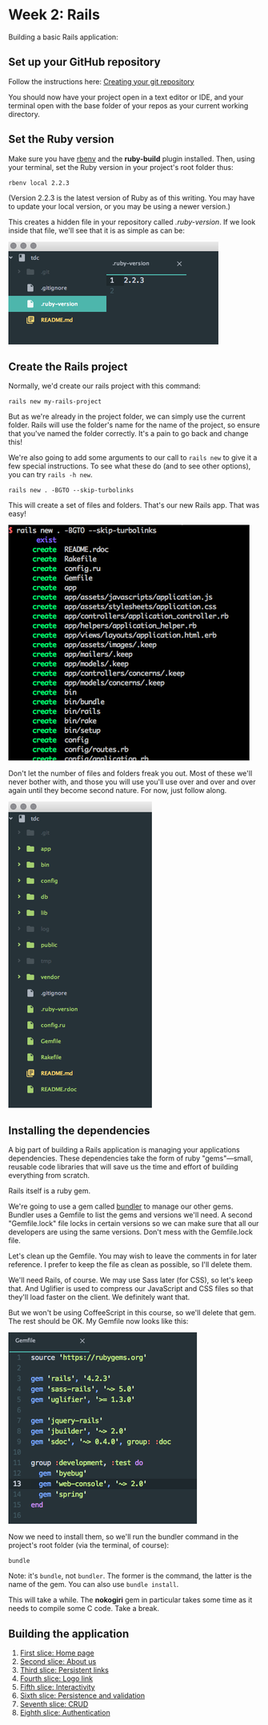 # Week 2: Rails

Building a basic Rails application:

## Set up your GitHub repository

Follow the instructions here: [Creating your git repository](/week02/github/README.md)

You should now have your project open in a text editor or IDE, and your terminal open with the base folder of your repos as your current working directory.

## Set the Ruby version

Make sure you have [rbenv](/week02/rbenv/README.md) and the **ruby-build** plugin installed. Then, using your terminal, set the Ruby version in your project's root folder thus:

```
rbenv local 2.2.3
```

(Version 2.2.3 is the latest version of Ruby as of this writing. You may have to update your local version, or you may be using a newer version.)

This creates a hidden file in your repository called *.ruby-version*. If we look inside that file, we'll see that it is as simple as can be:


![Our project so far](/images/ruby-version.png)

## Create the Rails project

Normally, we'd create our rails project with this command:

```
rails new my-rails-project
```

But as we're already in the project folder, we can simply use the current folder. Rails will use the folder's name for the name of the project, so ensure that you've named the folder correctly. It's a pain to go back and change this!

We're also going to add some arguments to our call to `rails new` to give it a few special instructions. To see what these do (and to see other options), you can try `rails -h new`.

```
rails new . -BGTO --skip-turbolinks
```

This will create a set of files and folders. That's our new Rails app. That was easy!

![New Rails app folders](/images/new-rails-app.png)

Don't let the number of files and folders freak you out. Most of these we'll never bother with, and those you will use you'll use over and over and over again until they become second nature. For now, just follow along.

![New Rails app in Atom](/images/new-rails-in-atom.png)

## Installing the dependencies

A big part of building a Rails application is managing your applications dependencies. These dependencies take the form of ruby "gems"&mdash;small, reusable code libraries that will save us the time and effort of building everything from scratch.

Rails itself is a ruby gem.

We're going to use a gem called [bundler]() to manage our other gems. Bundler uses a Gemfile to list the gems and versions we'll need. A second "Gemfile.lock" file locks in certain versions so we can make sure that all our developers are using the same versions. Don't mess with the Gemfile.lock file.

Let's clean up the Gemfile. You may wish to leave the comments in for later reference. I prefer to keep the file as clean as possible, so I'll delete them.

We'll need Rails, of course. We may use Sass later (for CSS), so let's keep that. And Uglifier is used to compress our JavaScript and CSS files so that they'll load faster on the client. We definitely want that.

But we won't be using CoffeeScript in this course, so we'll delete that gem. The rest should be OK. My Gemfile now looks like this:

![Gemfile](/images/gemfile.png)

Now we need to install them, so we'll run the bundler command in the project's root folder (via the terminal, of course):

```
bundle
```

Note: it's `bundle`, not `bundler`. The former is the command, the latter is the name of the gem. You can also use `bundle install`.

This will take a while. The **nokogiri** gem in particular takes some time as it needs to compile some C code. Take a break.

## Building the application

1. [First slice: Home page](/week02/slice01/README.md)
2. [Second slice: About us](/week02/slice02/README.md)
3. [Third slice: Persistent links](/week02/slice03/README.md)
4. [Fourth slice: Logo link](/week02/slice04/README.md)
5. [Fifth slice: Interactivity](/week02/slice05/README.md)
6. [Sixth slice: Persistence and validation](/week02/slice06/README.md)
7. [Seventh slice: CRUD](/week02/slice07/README.md)
8. [Eighth slice: Authentication](/week02/slice08/README.md)
